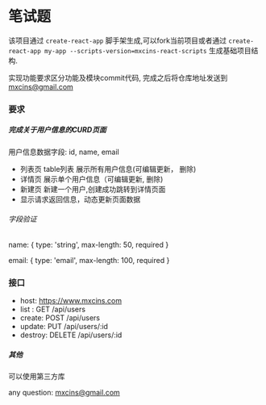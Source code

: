 
# 笔试题

该项目通过 `create-react-app` 脚手架生成,可以fork当前项目或者通过 `create-react-app my-app --scripts-version=mxcins-react-scripts` 生成基础项目结构.

实现功能要求区分功能及模块commit代码, 完成之后将仓库地址发送到 mxcins@gmail.com



### 要求

#####  完成关于用户信息的CURD页面

用户信息数据字段: id, name, email

*  列表页   table列表 展示所有用户信息(可编辑更新， 删除)
*  详情页   展示单个用户信息（可编辑更新, 删除)
*  新建页   新建一个用户,创建成功跳转到详情页面
*  显示请求返回信息，动态更新页面数据

######  字段验证
name: { type: 'string', max-length: 50, required }

email: { type: 'email', max-length: 100, required }

### 接口
*  host: https://www.mxcins.com
*  list : GET /api/users
*  create: POST /api/users
*  update: PUT /api/users/:id
*  destroy: DELETE /api/users/:id


##### 其他

可以使用第三方库

any question: mxcins@gmail.com
